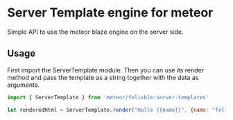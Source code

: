 # Server Template engine for meteor

Simple API to use the meteor blaze engine on the server side.

## Usage

First import the ServerTemplate module. Then you can use its render method and pass the template as a string together
with the data as arguments.

~~~js
import { ServerTemplate } from 'meteor/felixble:server-templates'

let renderedHtml = ServerTemplate.render("Hallo {{name}}", {name: "felix"});
~~~